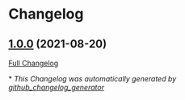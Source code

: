 # Changelog

## [1.0.0](https://github.com/codenamephp/chef.cookbook.sshKeys/tree/1.0.0) (2021-08-20)

[Full Changelog](https://github.com/codenamephp/chef.cookbook.sshKeys/compare/50cdf0d95500d4e2a008f5d57a00d5f331c5a3ad...1.0.0)



\* *This Changelog was automatically generated by [github_changelog_generator](https://github.com/github-changelog-generator/github-changelog-generator)*
